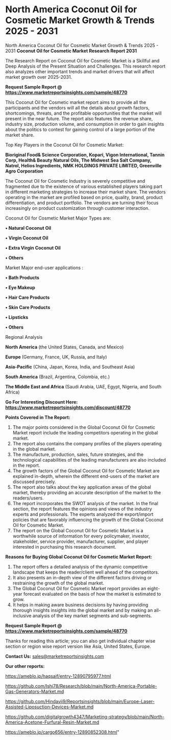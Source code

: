 # North America Coconut Oil for Cosmetic Market Growth & Trends 2025 - 2031
North America Coconut Oil for Cosmetic Market Growth & Trends 2025 - 2031
<strong>Coconut Oil for Cosmetic Market Research Report 2031</strong>

The Research Report on Coconut Oil for Cosmetic Market is a Skillful and Deep Analysis of the Present Situation and Challenges. This research report also analyzes other important trends and market drivers that will affect market growth over 2025-2031.

<strong>Request Sample Report @ <a href=https://www.marketreportsinsights.com/sample/48770>https://www.marketreportsinsights.com/sample/48770</a></strong>

This Coconut Oil for Cosmetic market report aims to provide all the participants and the vendors will all the details about growth factors, shortcomings, threats, and the profitable opportunities that the market will present in the near future. The report also features the revenue share, industry size, production volume, and consumption in order to gain insights about the politics to contest for gaining control of a large portion of the market share.

Top Key Players in the Coconut Oil for Cosmetic Market:

<strong>Bioriginal Food& Science Corporation, Kopari, Vigon International, Tannin Corp, Health& Beauty Natural Oils, The Midwest Sea Salt Company, Natrol, Helios Ingredients, NMK HOLDINGS PRIVATE LIMITED, Greenville Agro Corporation</strong>

The Coconut Oil for Cosmetic Industry is severely competitive and fragmented due to the existence of various established players taking part in different marketing strategies to increase their market share. The vendors operating in the market are profiled based on price, quality, brand, product differentiation, and product portfolio. The vendors are turning their focus increasingly on product customization through customer interaction.

Coconut Oil for Cosmetic Market Major Types are:

<strong>•  Natural Coconut Oil

•  Virgin Coconut Oil

•  Extra Virgin Coconut Oil

•  Others</strong>

Market Major end-user applications :

<strong>•  Bath Products

•  Eye Makeup

•  Hair Care Products

•  Skin Care Products

•  Lipsticks

•  Others</strong>

Regional Analysis

</u><strong><b>North America</b></strong> (the United States, Canada, and Mexico)

<strong><b>Europe </b></strong>(Germany, France, UK, Russia, and Italy)

<strong><b>Asia-Pacific</b></strong> (China, Japan, Korea, India, and Southeast Asia)

<strong><b>South America</b></strong> (Brazil, Argentina, Colombia, etc.)

<strong><b>The Middle East and Africa</b></strong> (Saudi Arabia, UAE, Egypt, Nigeria, and South Africa)

<strong>Go For Interesting Discount Here: <a href=https://www.marketreportsinsights.com/discount/48770>https://www.marketreportsinsights.com/discount/48770</a></strong>

<strong>Points Covered in The Report:</strong>
<ol>
  <li>The major points considered in the Global Coconut Oil for Cosmetic Market report include the leading competitors operating in the global market.</li>
  <li>The report also contains the company profiles of the players operating in the global market.</li>
  <li>The manufacture, production, sales, future strategies, and the technological capabilities of the leading manufacturers are also included in the report.</li>
  <li>The growth factors of the Global Coconut Oil for Cosmetic Market are explained in-depth, wherein the different end-users of the market are discussed precisely.</li>
  <li>The report also talks about the key application areas of the global market, thereby providing an accurate description of the market to the readers/users.</li>
  <li>The report incorporates the SWOT analysis of the market. In the final section, the report features the opinions and views of the industry experts and professionals. The experts analyzed the export/import policies that are favorably influencing the growth of the Global Coconut Oil for Cosmetic Market.</li>
  <li>The report on the Global Coconut Oil for Cosmetic Market is a worthwhile source of information for every policymaker, investor, stakeholder, service provider, manufacturer, supplier, and player interested in purchasing this research document.</li>
</ol>
<strong>Reasons for Buying Global Coconut Oil for Cosmetic Market Report:</strong>

<ol>
  <li>The report offers a detailed analysis of the dynamic competitive landscape that keeps the reader/client well ahead of the competitors.</li>
  <li>It also presents an in-depth view of the different factors driving or restraining the growth of the global market.</li>
  <li>The Global Coconut Oil for Cosmetic Market report provides an eight-year forecast evaluated on the basis of how the market is estimated to grow.</li>
  <li>It helps in making aware business decisions by having providing thorough insights insights into the global market and by making an all-inclusive analysis of the key market segments and sub-segments.</li>
</ol>
<strong>Request Sample Report @ <a href=https://www.marketreportsinsights.com/sample/48770>https://www.marketreportsinsights.com/sample/48770</a></strong>


Thanks for reading this article; you can also get individual chapter wise section or region wise report version like Asia, United States, Europe.

<strong>Contact Us:</strong>
sales@marketreportsinsights.com

<strong>Our other reports:</strong>

<a href=https://ameblo.jp/haqsaif/entry-12890795977.html>https://ameblo.jp/haqsaif/entry-12890795977.html</a>

<a href=https://github.com/Ishi78/Research/blob/main/North-America-Portable-Gas-Generators-Market.md>https://github.com/Ishi78/Research/blob/main/North-America-Portable-Gas-Generators-Market.md</a>

<a href=https://github.com/Hindavii9/Reportsinsights/blob/main/Europe-Laser-Assisted-Liposuction-Devices-Market.md>https://github.com/Hindavii9/Reportsinsights/blob/main/Europe-Laser-Assisted-Liposuction-Devices-Market.md</a>

<a href=https://github.com/digitalgrowth4347/Marketing-strategy/blob/main/North-America-Acetone-Furfural-Resin-Market.md>https://github.com/digitalgrowth4347/Marketing-strategy/blob/main/North-America-Acetone-Furfural-Resin-Market.md</a>

<a href=https://ameblo.jp/cargo656/entry-12890852308.html>https://ameblo.jp/cargo656/entry-12890852308.html</a>"
